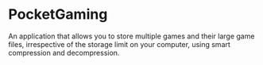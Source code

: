 # PocketGaming
An application that allows you to store multiple games and their large game files, irrespective of the storage limit on your computer, using smart compression and decompression.
